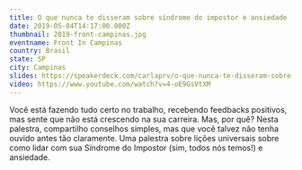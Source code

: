 ```yaml
---
title: O que nunca te disseram sobre síndrome do impostor e ansiedade
date: 2019-05-04T14:17:00.000Z
thumbnail: 2019-front-campinas.jpg
eventname: Front In Campinas
country: Brasil
state: SP
city: Campinas
slides: https://speakerdeck.com/carlaprv/o-que-nunca-te-disseram-sobre-sindrome-do-impostor-e-ansiedade
video: https://www.youtube.com/watch?v=4-oE9GsVtXM
---
```

Você está fazendo tudo certo no trabalho, recebendo feedbacks positivos, mas sente que não está crescendo na sua carreira. Mas, por quê? Nesta palestra, compartilho conselhos simples, mas que você talvez não tenha ouvido antes tão claramente. Uma palestra sobre lições universais sobre como lidar com sua Síndrome do Impostor (sim, todos nós temos!) e ansiedade.